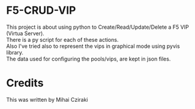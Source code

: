 # F5-CRUD-VIP

This project is about using python to Create/Read/Update/Delete a F5 VIP (Virtua Server).
<br>There is a py script for each of these actions.
<br>Also I've tried also to represent the vips in graphical mode using pyvis library.
<br>The data used for configuring the pools/vips, are kept in json files.

# Credits
This was written by Mihai Cziraki
